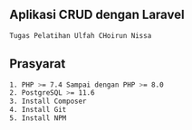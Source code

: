 ## Aplikasi CRUD dengan Laravel
```bash
Tugas Pelatihan Ulfah CHoirun Nissa
```
## Prasyarat

```bash
1. PHP >= 7.4 Sampai dengan PHP >= 8.0
2. PostgreSQL >= 11.6
3. Install Composer
4. Install Git
5. Install NPM
```




